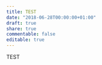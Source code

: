```yaml
---
title: TEST
date: "2018-06-28T00:00:00+01:00"
draft: true
share: true
commentable: false
editable: true
---
```


TEST
